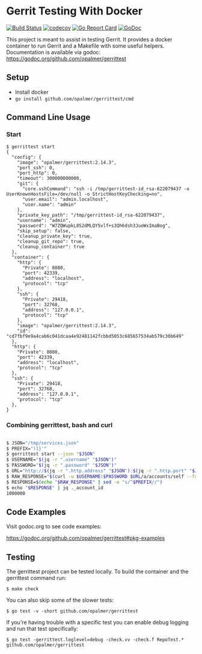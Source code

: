 # Gerrit Testing With Docker

[![Build Status](https://travis-ci.org/opalmer/gerrittest.svg?branch=master)](https://travis-ci.org/opalmer/gerrittest)
[![codecov](https://codecov.io/gh/opalmer/gerrittest/branch/master/graph/badge.svg)](https://codecov.io/gh/opalmer/gerrittest)
[![Go Report Card](https://goreportcard.com/badge/github.com/opalmer/gerrittest)](https://goreportcard.com/report/github.com/opalmer/gerrittest)
[![GoDoc](https://godoc.org/github.com/opalmer/gerrittest?status.svg)](https://godoc.org/github.com/opalmer/gerrittest)

This project is meant to assist in testing Gerrit. It provides a docker
container to run Gerrit and a Makefile with some useful helpers. Documentation 
is available via godoc: https://godoc.org/github.com/opalmer/gerrittest

## Setup

* Install docker
* `go install github.com/opalmer/gerrittest/cmd`

## Command Line Usage
### Start

```
$ gerrittest start
{
  "config": {
    "image": "opalmer/gerrittest:2.14.3",
    "port_ssh": 0,
    "port_http": 0,
    "timeout": 300000000000,
    "git": {
      "core.sshCommand": "ssh -i /tmp/gerrittest-id_rsa-622079437 -o UserKnownHostsFile=/dev/null -o StrictHostKeyChecking=no",
      "user.email": "admin.localhost",
      "user.name": "admin"
    },
    "private_key_path": "/tmp/gerrittest-id_rsa-622079437",
    "username": "admin",
    "password": "W7ZQWupkL8S2dMLQY5vlf+s3Qh6dsh3JuoWxImaBog",
    "skip_setup": false,
    "cleanup_private_key": true,
    "cleanup_git_repo": true,
    "cleanup_container": true
  },
  "container": {
    "http": {
      "Private": 8080,
      "port": 42339,
      "address": "localhost",
      "protocol": "tcp"
    },
    "ssh": {
      "Private": 29418,
      "port": 32768,
      "address": "127.0.0.1",
      "protocol": "tcp"
    },
    "image": "opalmer/gerrittest:2.14.3",
    "id": "cd7fbf9e9a4cab6c041dcaa4e92481142fcbbd5053c685657534ab579c30b649"
  },
  "http": {
    "Private": 8080,
    "port": 42339,
    "address": "localhost",
    "protocol": "tcp"
  },
  "ssh": {
    "Private": 29418,
    "port": 32768,
    "address": "127.0.0.1",
    "protocol": "tcp"
  },
}

```

### Combining gerrittest, bash and curl

```bash

$ JSON="/tmp/services.json"
$ PREFIX=")]}'"
$ gerrittest start --json "$JSON"
$ USERNAME="$(jq -r ".username" "$JSON")"
$ PASSWORD="$(jq -r ".password" "$JSON")"
$ URL="http://$(jq -r ".http.address" "$JSON"):$(jq -r ".http.port" "$JSON")"
$ RAW_RESPONSE="$(curl -u $USERNAME:$PASSWORD $URL/a/accounts/self --fail --silent)"
$ RESPONSE=$(echo "$RAW_RESPONSE" | sed -e "s/^$PREFIX//")
$ echo "$RESPONSE" | jq ._account_id
1000000
```

## Code Examples

Visit godoc.org to see code examples:

https://godoc.org/github.com/opalmer/gerrittest#pkg-examples

## Testing

The gerrittest project can be tested locally. To build the container and
the gerrittest command run:

```
$ make check
```

You can also skip some of the slower tests:

```
$ go test -v -short github.com/opalmer/gerrittest
```

If you're having trouble with a specific test you can enable debug 
logging and run that test specifically:

```
$ go test -gerrittest.loglevel=debug -check.vv -check.f RepoTest.* github.com/opalmer/gerrittest
```
